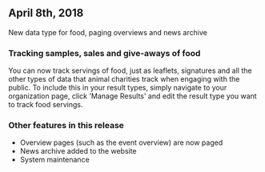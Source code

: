 ## April 8th, 2018

New data type for food, paging overviews and news archive

### Tracking samples, sales and give-aways of food

You can now track servings of food, just as leaflets, signatures and all the
other types of data that animal charities track when engaging with the public.
To include this in your result types, simply navigate to your organization page,
click 'Manage Results' and edit the result type you want to track food servings.

### Other features in this release

- Overview pages (such as the event overview) are now paged
- News archive added to the website
- System maintenance

